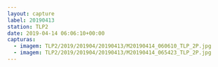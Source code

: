```yaml
---
layout: capture
label: 20190413
station: TLP2
date: 2019-04-14 06:06:10+00:00
capturas:
  - imagem: TLP2/2019/201904/20190413/M20190414_060610_TLP_2P.jpg
  - imagem: TLP2/2019/201904/20190413/M20190414_065423_TLP_2P.jpg
---
```

